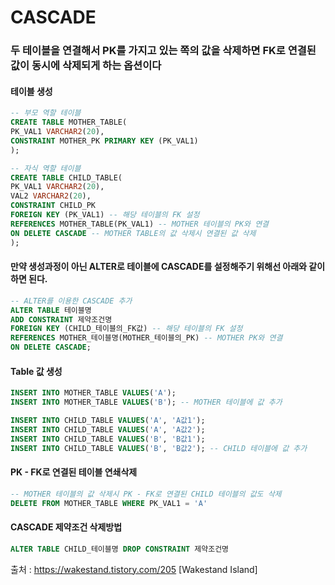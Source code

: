 <h1> CASCADE </h1>

<h3> 두 테이블을 연결해서 PK를 가지고 있는 쪽의 값을 삭제하면 FK로 연결된 값이 동시에 삭제되게 하는 옵션이다 </h3>

<h4> 테이블 생성 </h4>

```SQL
-- 부모 역할 테이블
CREATE TABLE MOTHER_TABLE(
PK_VAL1 VARCHAR2(20),
CONSTRAINT MOTHER_PK PRIMARY KEY (PK_VAL1)
);

-- 자식 역할 테이블
CREATE TABLE CHILD_TABLE(
PK_VAL1 VARCHAR2(20),
VAL2 VARCHAR2(20),
CONSTRAINT CHILD_PK
FOREIGN KEY (PK_VAL1) -- 해당 테이블의 FK 설정
REFERENCES MOTHER_TABLE(PK_VAL1) -- MOTHER 테이블의 PK와 연결
ON DELETE CASCADE -- MOTHER TABLE의 값 삭제시 연결된 값 삭제
);
```

<h4> 만약 생성과정이 아닌 ALTER로 테이블에 CASCADE를 설정해주기 위해선 아래와 같이 하면 된다. </h4>

```SQL
-- ALTER를 이용한 CASCADE 추가
ALTER TABLE 테이블명
ADD CONSTRAINT 제약조건명
FOREIGN KEY (CHILD_테이블의_FK값) -- 해당 테이블의 FK 설정
REFERENCES MOTHER_테이블명(MOTHER_테이블의_PK) -- MOTHER PK와 연결
ON DELETE CASCADE;
```

<h4> Table 값 생성 </h4>

```SQL
INSERT INTO MOTHER_TABLE VALUES('A');
INSERT INTO MOTHER_TABLE VALUES('B'); -- MOTHER 테이블에 값 추가

INSERT INTO CHILD_TABLE VALUES('A', 'A값1');
INSERT INTO CHILD_TABLE VALUES('A', 'A값2');
INSERT INTO CHILD_TABLE VALUES('B', 'B값1');
INSERT INTO CHILD_TABLE VALUES('B', 'B값2'); -- CHILD 테이블에 값 추가
```

<h4> PK - FK로 연결된 테이블 연쇄삭제 </h4>

```SQL
-- MOTHER 테이블의 값 삭제시 PK - FK로 연결된 CHILD 테이블의 값도 삭제
DELETE FROM MOTHER_TABLE WHERE PK_VAL1 = 'A'
```

<h4> CASCADE 제약조건 삭제방법 </h4>

```SQL
ALTER TABLE CHILD_테이블명 DROP CONSTRAINT 제약조건명
```

출처 : https://wakestand.tistory.com/205 [Wakestand Island]
